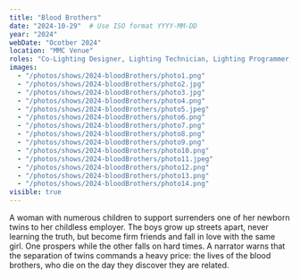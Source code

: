```yaml
---
title: "Blood Brothers"
date: "2024-10-29"  # Use ISO format YYYY-MM-DD
year: "2024"
webDate: "Ocotber 2024"
location: "MMC Venue"
roles: "Co-Lighting Designer, Lighting Technician, Lighting Programmer, Lighting Board Operator"
images:
  - "/photos/shows/2024-bloodBrothers/photo1.png"
  - "/photos/shows/2024-bloodBrothers/photo2.jpg"
  - "/photos/shows/2024-bloodBrothers/photo3.jpg"
  - "/photos/shows/2024-bloodBrothers/photo4.png"
  - "/photos/shows/2024-bloodBrothers/photo5.jpeg"
  - "/photos/shows/2024-bloodBrothers/photo6.png"
  - "/photos/shows/2024-bloodBrothers/photo7.png"
  - "/photos/shows/2024-bloodBrothers/photo8.png"
  - "/photos/shows/2024-bloodBrothers/photo9.png"
  - "/photos/shows/2024-bloodBrothers/photo10.png"
  - "/photos/shows/2024-bloodBrothers/photo11.jpeg"
  - "/photos/shows/2024-bloodBrothers/photo12.png"
  - "/photos/shows/2024-bloodBrothers/photo13.png"
  - "/photos/shows/2024-bloodBrothers/photo14.png"
visible: true
---
```

A woman with numerous children to support surrenders one of her newborn twins to her childless employer. The boys grow up streets apart, never learning the truth, but become firm friends and fall in love with the same girl. One prospers while the other falls on hard times. A narrator warns that the separation of twins commands a heavy price: the lives of the blood brothers, who die on the day they discover they are related.